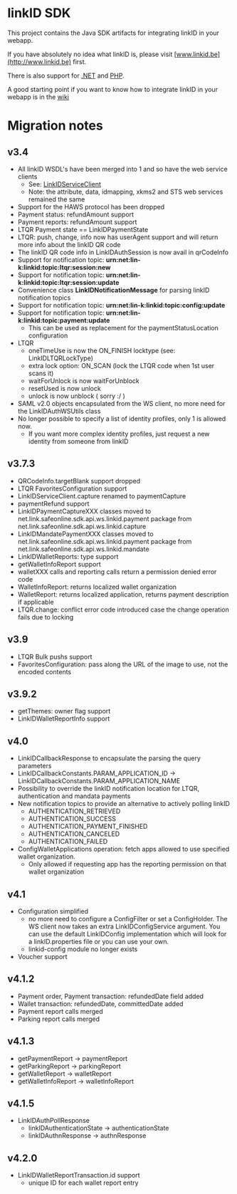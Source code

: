 linkID SDK
==========

This project contains the Java SDK artifacts for integrating linkID in your webapp.

If you have absolutely no idea what linkID is, please visit [www.linkid.be](http://www.linkid.be) first.

There is also support for [.NET](https://github.com/link-nv/linkid-sdk-dotnet) and [PHP](https://github.com/link-nv/linkid-sdk-php).

A good starting point if you want to know how to integrate linkID in your webapp is in the [wiki](https://github.com/link-nv/linkid-sdk/wiki)


Migration notes
===============

v3.4
----
  * All linkID WSDL's have been merged into 1 and so have the web service clients
  	* See: [LinkIDServiceClient](https://github.com/link-nv/linkid-sdk/blob/master/linkid-sdk-api/src/main/java/net/link/safeonline/sdk/api/ws/linkid/LinkIDServiceClient.java)
  	* Note: the attribute, data, idmapping, xkms2 and STS web services remained the same
  * Support for the HAWS protocol has been dropped
  * Payment status: refundAmount support
  * Payment reports: refundAmount support
  * LTQR Payment state == LinkIDPaymentState
  * LTQR: push, change, info now has userAgent support and will return more info about the linkID QR code
  * The linkID QR code info in LinkIDAuthSession is now avail in qrCodeInfo
  * Support for notification topic: **urn:net:lin-k:linkid:topic:ltqr:session:new**
  * Support for notification topic: **urn:net:lin-k:linkid:topic:ltqr:session:update**
  * Convenience class **LinkIDNotificationMessage** for parsing linkID notification topics
  * Support for notification topic: **urn:net:lin-k:linkid:topic:config:update**
  * Support for notification topic: **urn:net:lin-k:linkid:topic:payment:update**
    * This can be used as replacement for the paymentStatusLocation configuration
  * LTQR
    * oneTimeUse is now the ON_FINISH locktype (see: LinkIDLTQRLockType)
    * extra lock option: ON_SCAN (lock the LTQR code when 1st user scans it)
    * waitForUnlock is now waitForUnblock
    * resetUsed is now unlock
    * unlock is now unblock ( sorry :/ )
  * SAML v2.0 objects encapsulated from the WS client, no more need for the LinkIDAuthWSUtils class
  * No longer possible to specify a list of identity profiles, only 1 is allowed now.
    * If you want more complex identity profiles, just request a new identity from someone from linkID
    
v3.7.3
----
  * QRCodeInfo.targetBlank support dropped
  * LTQR FavoritesConfiguration support
  * LinkIDServiceClient.capture renamed to paymentCapture
  * paymentRefund support
  * LinkIDPaymentCaptureXXX classes moved to net.link.safeonline.sdk.api.ws.linkid.payment package from net.link.safeonline.sdk.api.ws.linkid.capture
  * LinkIDMandatePaymentXXX classes moved to net.link.safeonline.sdk.api.ws.linkid.payment package from net.link.safeonline.sdk.api.ws.linkid.mandate
  * LinkIDWalletReports: type support 
  * getWalletInfoReport support 
  * walletXXX calls and reporting calls return a permission denied error code
  * WalletInfoReport: returns localized wallet organization
  * WalletReport: returns localized application, returns payment description if applicable
  * LTQR.change: conflict error code introduced case the change operation fails due to locking

v3.9
----
  * LTQR Bulk pushs support
  * FavoritesConfiguration: pass along the URL of the image to use, not the encoded contents
  
v3.9.2
----
  * getThemes: owner flag support
  * LinkIDWalletReportInfo support
  
v4.0
---
  * LinkIDCallbackResponse to encapsulate the parsing the query parameters
  * LinkIDCallbackConstants.PARAM_APPLICATION_ID -> LinkIDCallbackConstants.PARAM_APPLICATION_NAME
  * Possibility to override the linkID notification location for LTQR, authentication and mandata payments
  * New notification topics to provide an alternative to actively polling linkID
    * AUTHENTICATION_RETRIEVED
    * AUTHENTICATION_SUCCESS
    * AUTHENTICATION_PAYMENT_FINISHED
    * AUTHENTICATION_CANCELED
    * AUTHENTICATION_FAILED
  * ConfigWalletApplications operation: fetch apps allowed to use specified wallet organization.
    * Only allowed if requesting app has the reporting permission on that wallet organization

v4.1
---
  * Configuration simplified
    * no more need to configure a ConfigFilter or set a ConfigHolder. The WS client now takes an extra LinkIDConfigService argument. You can use the default LinkIDConfig implementation which will look for a linkID.properties file or you can use your own.
    * linkid-config module no longer exists
  * Voucher support

v4.1.2
---
  * Payment order, Payment transaction: refundedDate field added
  * Wallet transaction: refundedDate, committedDate added
  * Payment report calls merged
  * Parking report calls merged
  
v4.1.3
---
  * getPaymentReport -> paymentReport
  * getParkingReport -> parkingReport
  * getWalletReport -> walletReport
  * getWalletInfoReport -> walletInfoReport
  
v4.1.5
---
  * LinkIDAuthPollResponse
    * linkIDAuthenticationState -> authenticationState
    * linkIDAuthnResponse -> authnResponse
  
v4.2.0
---
  * LinkIDWalletReportTransaction.id support
    * unique ID for each wallet report entry